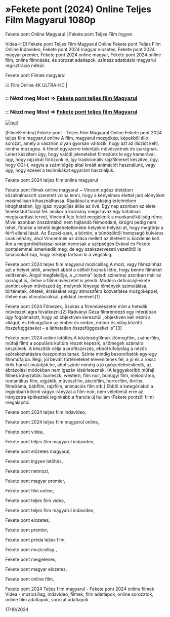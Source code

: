 # »Fekete pont (2024) Online Teljes Film Magyarul 1080p



Fekete pont Online Magyarul | Fekete pont Teljes Film Ingyen

Videa-HD! Fekete pont Teljes Film Magyarul Online Fekete pont Teljes Film Online Indavideo, Fekete pont 2024 magyar elozetes, Fekete pont 2024 magyar premier, Fekete pont 2024 online magyar, Fekete pont 2024 online film, online filmnézés, és sorozat adatlapok, színész adatbázis magyarul regisztráció nélkül.

Fekete pont Filmek magyarul

☑ Film Online 4K ULTRA-HD |

### :: Nézd meg Most => [Fekete pont teljes film Magyarul](https://t.co/svHps6VtD6)

### :: Nézd meg Most => [Fekete pont teljes film Magyarul](https://t.co/svHps6VtD6)

[![null](https://static.wixstatic.com/media/855a25_043b5abeb4ae4d35ac003198e7fe56ed~mv2.gif)](https://t.co/svHps6VtD6)

[FilmeK-Videa] Fekete pont - Teljes Film Magyarul Online Fekete pont 2024 teljes film magyarul online A film, magyarul mozgókép, képekből álló sorozat, amely a vásznon olyan gyorsan változik, hogy azt az illúziót kelti, mintha mozogna. A filmet egyszerre tekintjük művészetnek és iparágnak. Lehet készíteni úgy, hogy valódi jeleneteket filmezünk le egy kamerával, úgy, hogy rajzokat fotózunk le, így tradicionális rajzfilmeket készítve, úgy, hogy CGI-t, vagyis a számítógép által kreált animációt használunk, vagy úgy, hogy ezeket a technikákat egyaránt használjuk.

Fekete pont 2024 teljes film online magyarul

Fekete pont filmek online magyarul ~ Vincent egész életében közalkalmazott szeretett volna lenni, hogy a kényelmes élettel járó előnyöket maximálisan kihasználhassa. Ráadásul a munkajog értelmében kirúghatatlan, így igazi nyugdíjas állás az övé. Egy nap azonban az élete fenekestül fordul fel: amikor a kormány megszavaz egy hatalmas megtakarítási tervet, Vincent feje felett megjelenik a munkanélküliség réme. Mivel azonban önszántából nem hajlandó felmondani, kirúgni pedig nem lehet, főnöke a lehető leglehetetlenebb helyekre helyezi át, hogy megtörje a férfi ellenállását. Az Északi-sark, a börtön, a bűnözőktől hemzsegő külváros csak néhány, ahol Vincentnek az állása mellett az életéért is küzdenie kell. Ám a megpróbáltatásai során nemcsak a szépséges Evával és Fekete pontelemmel ismerkedik meg, de egy szakszervezeti vezetőtől is tanácsokat kap, hogy miképp tartson ki a végsőkig.

Fekete pont 2024 teljes film magyarul mozicsillag,A mozi, vagy filmszínház azt a helyet jelöli, amelyet abból a célból hoznak létre, hogy benne filmeket vetítsenek. Angol megfelelője, a „cinema” (ejtsd: szinema) azonban már az iparágat is, illetve a filmművészetet is jelenti. Modern definíciójFekete pontint olyan művészeti ág, melynek lényege élmények szimulálása, történetek, ötletek, érzéseket vagy atmoszféra közvetítése mozgóképpel, illetve más stimulációkkal, például zenével.[1]

Fekete pont 2024 Filmezek, Szokás a filmművészetre mint a hetedik művészeti ágra hivatkozni.[2] Radványi Géza filmrendező egy interjúban úgy fogalmazott, hogy az objektíven keresztül „objektíven kell nézni a világot, és felnagyítani az ember és ember, ember és világ közötti összefüggéseket – a láthatatlan összefüggéseket is”.[3]

Fekete pont 2024 online letöltés,A közönségfilmek (tömegfilm, zsánerfilm, műfaji film) a populáris kultúra részét képezik, a tömegek számára készülnek. A készítők célja a profitszerzés, ebből kifolyólag a nézők szórakoztatására összpontosítanak. Szinte mindig besorolhatók egy-egy filmműfajba. Régi, jól bevált történeteket elevenítenek fel, a jó és a rossz örök harcát mutatják be, ahol szinte mindig a jó győzedelmeskedik, az ábrázolási módokban nem igazán kísérleteznek. (A leggyakoribb műfaji filmes irányzatok: burleszk, western, film noir, bűnügyi film, melodráma, romantikus film, vígjáték, művészfilm, akciófilm, horrorfilm, thriller, filmdráma, bábfilm, rajzfilm, animációs film stb.) Ebből a kategóriából a legjobban kitörni vágyó irányzat a film-noir, nem véletlenül erre az irányzatra építkeztek leginkább a francia új hullám (Fekete pontzői film) megalapítói.

Fekete pont 2024 teljes film indavideo,

Fekete pont 2024 teljes film magyarul online,

Fekete pont videa,

Fekete pont teljes film magyarul indavideo,

Fekete pont előzetes magyarul,

Fekete pont ingyen letöltés,

Fekete pont netmozi,

Fekete pont magyar premier,

Fekete pont film online,

Fekete pont teljes film videa,

Fekete pont teljes film magyarul indavideo,

Fekete pont elozetes,

Fekete pont premier,

Fekete pont préda teljes film,

Fekete pont mozicsillag ,

Fekete pont megjelenés,

Fekete pont magyar elozetes,

Fekete pont online film,

Fekete pont 2024 Teljes film magyarul - Fekete pont 2024 online filmek Videa - mozicsillag, indavideo, filmek, film adatlapok, online sorozatok, online film adatlapok, sorozat adatlapok

17/10/2024
